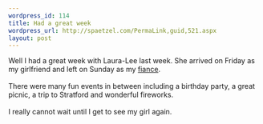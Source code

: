 ```yaml
--- 
wordpress_id: 114
title: Had a great week
wordpress_url: http://spaetzel.com/PermaLink,guid,521.aspx
layout: post
---
```

Well I had a great week with Laura-Lee last week. She arrived on Friday as my girlfriend and left on Sunday as my <a href="http://redune.com/node/520">fiance</a>.<br />
        <br />
        There were many fun events in between including a birthday party, a great picnic,
        a trip to Stratford and wonderful fireworks.
        <br />
        <br />
        I really cannot wait until I get to see my girl again.<img width="0" height="0" src="http://spaetzel.com/aggbug.ashx?id=521" />
